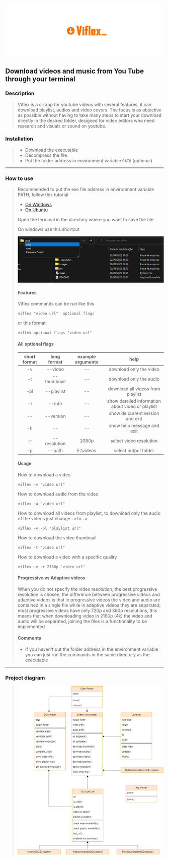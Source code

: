 <img src="images/banner.jpg">

## Download videos and music from You Tube through your terminal

### Description

> Viflex is a cli app for youtube videos with several features, it can download playlist, audios and video covers. The focus is as objective as possible without having to take many steps to start your download directly in the desired folder, designed for video editors who need research and visuals or sound on youtube.
### Installation

> - Download the executable
> - Decompress the file
> - Put the folder address in environment variable ``PATH`` (optional)
 
 ---
 
 ### How to use 
 > Recommended to put the exe file address in environment variable PATH, follow this tutorial
 > - [On Windows](https://knowledge.autodesk.com/pt-br/support/navisworks-products/troubleshooting/caas/sfdcarticles/sfdcarticles/PTB/Adding-folder-path-to-Windows-PATH-environment-variable.html) 
 > - [On Ubuntu](https://linuxhint.com/show-path-environment-variables/) 
 > 
 > Open the terminal in the directory where you want to save the file
 > 
 > On windows use this shortcut
 > 
 > <img src="images/image.png">
 >
 > #### Features
 > 
 >
 > Viflex commands can be run like this
 >```
 > viflex "video url"  optional flags
 > ```
> or this format
>```
>viflex optional flags "video url"  
> ```
> #### All optional flags
> | short format |  long format | example arguments |                        help                       |
> |:------------:|:------------:|:-----------------:|:-------------------------------------------------:|
> |      -v      |    --video   |         --        | download only the video                           |
> |      -t      |  --thumbnail |         --        | download only the audio                           |
> |      -pl     | --playlist   |         --        | download all videos from playlist                 |
> |      -i      |    --info    |         --        | show detailed information about video or playlist |
> |      --      |   --version  |         --        | show de current version and exit                  |
> |      -h      |      --      |         --        | show help message and exit                        |
> |      -r      | --resolution |       1080p       | select video resolution                           |
> |      -p      |    --path    |     E:\videos     | select output folder                              |
> 
> #### Usage
> How to download a video
>```
>viflex -v "video url"  
> ```
> How to download audio from the video
>```
>viflex -a "video url"  
> ```
> How to download all videos from playlist, to download only the audio of the videos just change ``-v`` to ``-a``
>```
>viflex -v -pl "playlist url"  
> ```
> How to download the video thumbnail
>```
>viflex -t "video url"  
> ```
> How to download a video with a specific quality
>```
>viflex -v -r 2160p "video url"  
> ```
> #### Progressive vs Adaptive videos
> When you do not specify the video resolution, the best progressive resolution is chosen, the difference between progressive videos and adaptive videos is that in progressive videos the video and audio are contained in a single file while in adaptive videos they are separated, most progressive videos have only 720p and 360p resolutions, this means that when downloading video in 2160p (4k) the video and audio will be separated, joining the files is a functionality to be implemented
>
>#### Comments
> - If you haven't put the folder address in the environment variable you can just run the commands in the same directory as the executable
> 
--- 
### Project diagram
>
> <img src="images/viflex-diagram.png">
